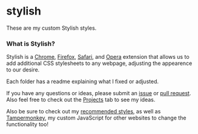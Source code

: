 # stylish
These are my custom Stylish styles.

### What is Stylish?
Stylish is a [Chrome](https://chrome.google.com/webstore/detail/stylish/fjnbnpbmkenffdnngjfgmeleoegfcffe?hl=en), [Firefox](https://addons.mozilla.org/en-US/firefox/addon/stylish/), [Safari](http://sobolev.us/stylish/), and [Opera](https://addons.opera.com/en/extensions/details/stylish/) extension that allows us to add additional CSS stylesheets to any webpage, adjusting the appearence to our desire.

Each folder has a readme explaining what I fixed or adjusted.

If you have any questions or ideas, please submit an [issue](https://github.com/pschfr/stylish/issues) or [pull request](https://github.com/pschfr/stylish/pulls). Also feel free to check out the [Projects](https://github.com/pschfr/stylish/projects/) tab to see my ideas.

Also be sure to check out my [recommended styles](https://github.com/pschfr/stylish/blob/master/recommended.md), as well as [Tampermonkey](https://github.com/pschfr/tampermonkey), my custom JavaScript for other websites to change the functionality too!
